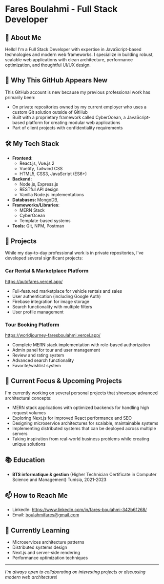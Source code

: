 # Fares Boulahmi - Full Stack Developer

## 👋 About Me

Hello! I'm a Full Stack Developer with expertise in JavaScript-based technologies and modern web frameworks. I specialize in building robust, scalable web applications with clean architecture, performance optimization, and thoughtful UI/UX design.

## 💼 Why This GitHub Appears New

This GitHub account is new because my previous professional work has primarily been:

- On private repositories owned by my current employer who uses a custom Git solution outside of GitHub
- Built with a proprietary framework called CyberOcean, a JavaScript-based platform for creating modular web applications
- Part of client projects with confidentiality requirements

## 🛠️ My Tech Stack

- **Frontend:**
    - React.js, Vue.js 2
    - Vuetify, Tailwind CSS
    - HTML5, CSS3, JavaScript (ES6+)
- **Backend:**
    - Node.js, Express.js
    - RESTful API design
    - Vanilla Node.js implementations
- **Databases:** MongoDB,
- **Frameworks/Libraries:**
    - MERN Stack
    - CyberOcean
    - Template-based systems
- **Tools:** Git, NPM, Postman

## 🚀 Projects

While my day-to-day professional work is in private repositories, I've developed several significant projects:

### Car Rental & Marketplace Platform

https://autofares.vercel.app/

- Full-featured marketplace for vehicle rentals and sales
- User authentication (including Google Auth)
- Firebase integration for image storage
- Search functionality with multiple filters
- User profile management

### Tour Booking Platform

https://worldjourney-faresboulahmi.vercel.app/

- Complete MERN stack implementation with role-based authorization
- Admin panel for tour and user management
- Review and rating system
- Advanced search functionality
- Favorite/wishlist system

## 🔮 Current Focus & Upcoming Projects

I'm currently working on several personal projects that showcase advanced architectural concepts:

- MERN stack applications with optimized backends for handling high request volumes
- Exploring Next.js for improved React performance and SEO
- Designing microservice architectures for scalable, maintainable systems
- Implementing distributed systems that can be deployed across multiple servers
- Taking inspiration from real-world business problems while creating unique solutions

## 📚 Education

- **BTS informatique & gestion** (Higher Technician Certificate in Computer Science and Management)
Tunisia, 2021-2023

## 📫 How to Reach Me

- LinkedIn:  https://www.linkedin.com/in/fares-boulahmi-342b61268/
- Email: [boulahmifares@gmail.com](mailto:boulahmifares@gmail.com)

## 🌱 Currently Learning

- Microservices architecture patterns
- Distributed systems design
- Next.js and server-side rendering
- Performance optimization techniques

---

*I'm always open to collaborating on interesting projects or discussing modern web architecture!*

